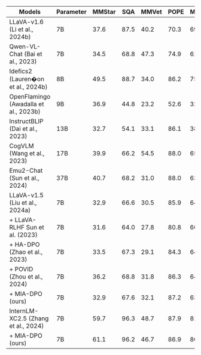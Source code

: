 | Models | Parameter | MMStar | SQA | MMVet | POPE | MMB | Math | AI2D | Average |
| --- | --- | --- | --- | --- | --- | --- | --- | --- | --- |
| LLaVA-v1.6 (Li et al., 2024b) | 7B | 37.6 | 87.5 | 40.2 | 70.3 | 69.8 | 31.5 | 67.0 | 57.7 |
| Qwen-VL-Chat (Bai et al., 2023) | 7B | 34.5 | 68.8 | 47.3 | 74.9 | 61.8 | 15.5 | 63.0 | 52.3 |
| Idefics2 (Lauren�on et al., 2024b) | 8B | 49.5 | 88.7 | 34.0 | 86.2 | 75.7 | 51.4 | 72.3 | 65.4 |
| OpenFlamingo (Awadalla et al., 2023b) | 9B | 36.9 | 44.8 | 23.2 | 52.6 | 32.4 | 18.6 | 31.7 | 34.3 |
| InstructBLIP (Dai et al., 2023) | 13B | 32.7 | 54.1 | 33.1 | 86.1 | 38.3 | 24.4 | 40.6 | 44.2 |
| CogVLM (Wang et al., 2023) | 17B | 39.9 | 66.2 | 54.5 | 88.0 | 65.8 | 35.0 | 63.3 | 58.9 |
| Emu2-Chat (Sun et al., 2024) | 37B | 40.7 | 68.2 | 31.0 | 88.0 | 63.4 | 30.7 | 49.7 | 53.1 |
| LLaVA-v1.5 (Liu et al., 2024a) | 7B | 32.9 | 66.6 | 30.5 | 85.9 | 64.3 | 25.4 | 55.5 | 51.6 |
| + LLaVA-RLHF Sun et al. (2023) | 7B | 31.6 | 64.0 | 27.8 | 80.8 | 60.1 | 23.5 | 47.9 | 48.0 |
| + HA-DPO (Zhao et al., 2023) | 7B | 33.5 | 67.3 | 29.1 | 84.3 | 64.9 | 25.8 | 53.9 | 51.3 |
| + POVID (Zhou et al., 2024) | 7B | 36.2 | 68.8 | 31.8 | 86.3 | 64.9 | 24.4 | 55.2 | 52.5 |
| + MIA-DPO (ours) | 7B | 32.9 | 67.6 | 32.1 | 87.2 | 63.1 | 24.4 | 54.7 | 51.7 |
| InternLM-XC2.5 (Zhang et al., 2024) | 7B | 59.7 | 96.3 | 48.7 | 87.9 | 81.9 | 63.3 | 81.5 | 74.2 |
| + MIA-DPO (ours) | 7B | 61.1 | 96.2 | 46.7 | 86.9 | 80.4 | 61.7 | 81.6 | 73.5 |
